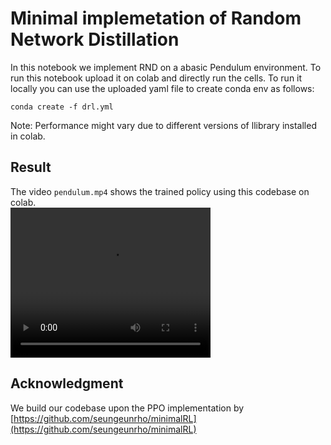 # Minimal implemetation of Random Network Distillation 
In this notebook we implement RND on a abasic Pendulum environment.
To run this notebook upload it on colab and directly run the cells. To run it locally you can use the uploaded yaml file to create conda env as follows:
```
conda create -f drl.yml
```

Note: Performance might vary due to different versions of llibrary installed in colab.


## Result
The video `pendulum.mp4` shows the trained policy using this codebase on colab. </br>
<video width="320" height="240" controls>
  <source src="pendulum.mp4" type="video/mp4">
</video>
## Acknowledgment
We build our codebase upon the PPO implementation by [https://github.com/seungeunrho/minimalRL](https://github.com/seungeunrho/minimalRL)